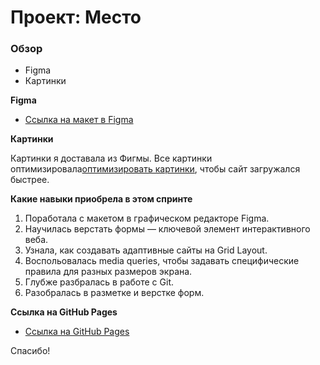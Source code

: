 # Проект: Место

### Обзор

* Figma
* Картинки

**Figma**

* [Ссылка на макет в Figma](https://www.figma.com/file/2cn9N9jSkmxD84oJik7xL7/JavaScript.-Sprint-4?node-id=0%3A1)

**Картинки**

Картинки я доставала из Фигмы. Все картинки оптимизировала[оптимизировать картинки](https://tinypng.com/), чтобы сайт загружался быстрее.

**Какие навыки приобрела в этом спринте**
1. Поработала с макетом в графическом редакторе Figma.
2. Научилась верстать формы — ключевой элемент интерактивного веба.
3. Узнала, как создавать адаптивные сайты на Grid Layout.
4. Воспольовалась media queries, чтобы задавать специфические правила для разных размеров экрана.
5. Глубже разбралась в работе с Git.
6. Разобралась в разметке и верстке форм.


**Ссылка на GitHub Pages**

* [Ссылка на GitHub Pages](https://krekser37.github.io/my-mesto-project/index.html)

Спасибо!

